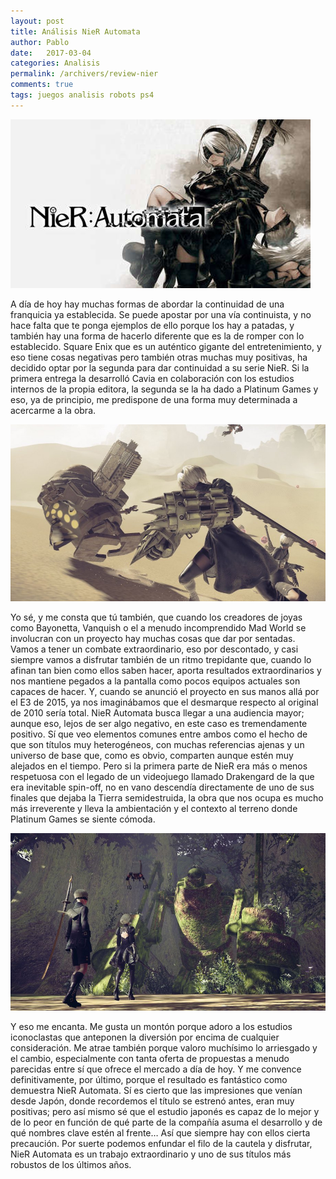 ```yaml
---
layout: post
title: Análisis NieR Automata
author: Pablo
date:   2017-03-04
categories: Analisis
permalink: /archivers/review-nier
comments: true
tags: juegos analisis robots ps4
---
```


![Small example image](/img/nier3.jpg "Small example image")

<p class="lead">A día de hoy hay muchas formas de abordar la continuidad de una franquicia ya establecida.
Se puede apostar por una vía continuista, y no hace falta que te ponga ejemplos de ello porque los hay a patadas, 
y también hay una forma de hacerlo diferente que es la de romper con lo establecido.
Square Enix que es un auténtico gigante del entretenimiento, y eso tiene cosas negativas pero 
también otras muchas muy positivas, ha decidido optar por la segunda para dar continuidad a su serie NieR. 
Si la primera entrega la desarrolló Cavia en colaboración con los estudios internos de la propia editora, 
la segunda se la ha dado a Platinum Games y eso, ya de principio, me predispone de una forma muy determinada a 
acercarme a la obra.
</p>

![Small example image](/img/nier2.jpg "Small example image")

<p class="lead">
Yo sé, y me consta que tú también, que cuando los creadores de joyas como Bayonetta, 
Vanquish o el a menudo incomprendido Mad World se involucran con un proyecto hay muchas cosas que dar por sentadas. 
Vamos a tener un combate extraordinario, eso por descontado, y casi siempre vamos a disfrutar también de un ritmo 
trepidante que, cuando lo afinan tan bien como ellos saben hacer, aporta resultados extraordinarios y nos mantiene 
pegados a la pantalla como pocos equipos actuales son capaces de hacer. Y, cuando se anunció el proyecto en sus manos 
allá por el E3 de 2015, ya nos imaginábamos que el desmarque respecto al original de 2010 sería total. 
NieR Automata busca llegar a una audiencia mayor; aunque eso, lejos de ser algo negativo, en este caso es 
tremendamente positivo. Sí que veo elementos comunes entre ambos como el hecho de que son títulos muy heterogéneos, 
con muchas referencias ajenas y un universo de base que, como es obvio, comparten aunque estén muy alejados en el tiempo. 
Pero si la primera parte de NieR era más o menos respetuosa con el legado de un videojuego llamado Drakengard de la que era 
inevitable spin-off, no en vano descendía directamente de uno de sus finales que dejaba la Tierra semidestruida, la obra que 
nos ocupa es mucho más irreverente y lleva la ambientación y el contexto al terreno donde Platinum Games se siente cómoda.
</p>

![Small example image](/img/nier1.jpg "Small example image")

<p class="lead">
Y eso me encanta. Me gusta un montón porque adoro a los estudios iconoclastas que anteponen 
la diversión por encima de cualquier consideración. Me atrae también porque valoro muchísimo 
lo arriesgado y el cambio, especialmente con tanta oferta de propuestas a menudo parecidas 
entre sí que ofrece el mercado a día de hoy. Y me convence definitivamente, por último, 
porque el resultado es fantástico como demuestra NieR Automata. Sí es cierto que las 
impresiones que venían desde Japón, donde recordemos el título se estrenó antes, eran 
muy positivas; pero así mismo sé que el estudio japonés es capaz de lo mejor y de lo peor 
en función de qué parte de la compañía asuma el desarrollo y de qué nombres clave estén al 
frente… Así que siempre hay con ellos cierta precaución. Por suerte podemos enfundar el filo 
de la cautela y disfrutar, NieR Automata es un trabajo extraordinario y uno de sus títulos más 
robustos de los últimos años.
</p>
